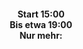 <h4 style="text-align:center">Start 15:00</br>
Bis etwa 19:00</br>
Nur mehr:</h4>
<h4 id="demo" style="text-align:center"></h4>
                                                                                  



